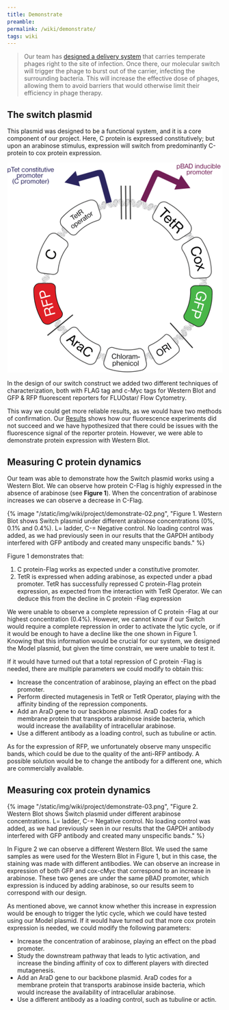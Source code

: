 ```yaml
---
title: Demonstrate
preamble:
permalink: /wiki/demonstrate/
tags: wiki
---
```


> Our team has [designed a delivery system](/wiki/description/) that carries temperate phages right to the site of infection. Once there, our molecular switch will trigger the phage to burst out of the carrier, infecting the surrounding bacteria. This will increase the effective dose of phages, allowing them to avoid barriers that would otherwise limit their efficiency in phage therapy.

## The switch plasmid

This plasmid was designed to be a functional system, and it is a core component of our project. Here, C protein is expressed constitutively; but upon an arabinose stimulus, expression will switch from predominantly C-protein to cox protein expression.

![](/static/img/wiki/project/demonstrate-01.png)

In the design of our switch construct we added two different techniques of characterization, both with FLAG tag and c-Myc tags for Western Blot and GFP & RFP fluorescent reporters for FLUOstar/ Flow Cytometry.

This way we could get more reliable results, as we would have two methods of confirmation. Our [Results](/wiki/results/) shows how our fluorescence experiments did not succeed and we have hypothesized that there could be issues with the fluorescence signal of the reporter protein. However, we were able to demonstrate protein expression with Western Blot.

<!-- {% image "/static/img/wiki/project/demonstrate-01.png", "The switch plasmid - C protein is constitutively expressed, whereas Cox is ineducable. Once induced, Cox protein will be expressed and C protein will be inhibited, causing the phage to become lytic." %} -->

## Measuring C protein dynamics

Our team was able to demonstrate how the Switch plasmid works using a Western Blot. We can observe how protein C-Flag is highly expressed in the absence of arabinose (see **Figure 1**). When the concentration of arabinose increases we can observe a decrease in C-Flag.

{% image "/static/img/wiki/project/demonstrate-02.png", "Figure 1. Western Blot shows Switch plasmid under different arabinose concentrations (0%, 0.1% and 0.4%). L= ladder, C-= Negative control. No loading control was added, as we had previously seen in our results that the GAPDH antibody interfered with GFP antibody and created many unspecific bands." %}

Figure 1 demonstrates that:

1. C protein-Flag works as expected under a constitutive promoter.
2. TetR is expressed when adding arabinose, as expected under a pbad promoter. TetR has successfully repressed C protein-Flag protein expression, as expected from the interaction with TetR Operator. We can deduce this from the decline in C protein -Flag expression

We were unable to observe a complete repression of C protein -Flag at our highest concentration (0.4%). However, we cannot know if our Switch would require a complete repression in order to activate the lytic cycle, or if it would be enough to have a decline like the one shown in Figure 1. Knowing that this information would be crucial for our system, we designed the Model plasmid, but given the time constrain, we were unable to test it.

If it would have turned out that a total repression of C protein -Flag is needed, there are multiple parameters we could modify to obtain this:

-   Increase the concentration of arabinose, playing an effect on the pbad promoter.
-   Perform directed mutagenesis in TetR or TetR Operator, playing with the affinity binding of the repression components.
-   Add an AraD gene to our backbone plasmid. AraD codes for a membrane protein that transports arabinose inside bacteria, which would increase the availability of intracellular arabinose.
-   Use a different antibody as a loading control, such as tubuline or actin.

As for the expression of RFP, we unfortunately observe many unspecific bands, which could be due to the quality of the anti-RFP antibody. A possible solution would be to change the antibody for a different one, which are commercially available.

## Measuring cox protein dynamics

{% image "/static/img/wiki/project/demonstrate-03.png", "Figure 2. Western Blot shows Switch plasmid under different arabinose concentrations. L= ladder, C-= Negative control. No loading control was added, as we had previously seen in our results that the GAPDH antibody interfered with GFP antibody and created many unspecific bands." %}

In Figure 2 we can observe a different Western Blot. We used the same samples as were used for the Western Blot in Figure 1, but in this case, the staining was made with different antibodies. We can observe an increase in expression of both GFP and cox-cMyc that correspond to an increase in arabinose. These two genes are under the same pBAD promoter, which expression is induced by adding arabinose, so our results seem to correspond with our design.

As mentioned above, we cannot know whether this increase in expression would be enough to trigger the lytic cycle, which we could have tested using our Model plasmid. If it would have turned out that more cox protein expression is needed, we could modify the following parameters:

-   Increase the concentration of arabinose, playing an effect on the pbad promoter.
-   Study the downstream pathway that leads to lytic activation, and increase the binding affinity of cox to different players with directed mutagenesis.
-   Add an AraD gene to our backbone plasmid. AraD codes for a membrane protein that transports arabinose inside bacteria, which would increase the availability of intracellular arabinose.
-   Use a different antibody as a loading control, such as tubuline or actin.

